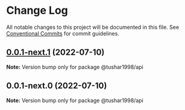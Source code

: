 # Change Log

All notable changes to this project will be documented in this file.
See [Conventional Commits](https://conventionalcommits.org) for commit guidelines.

## [0.0.1-next.1](https://personal-github.com/tushar1998/ultimate-monorepo/compare/v0.0.1-next.0...v0.0.1-next.1) (2022-07-10)

**Note:** Version bump only for package @tushar1998/api





## 0.0.1-next.0 (2022-07-10)

**Note:** Version bump only for package @tushar1998/api

